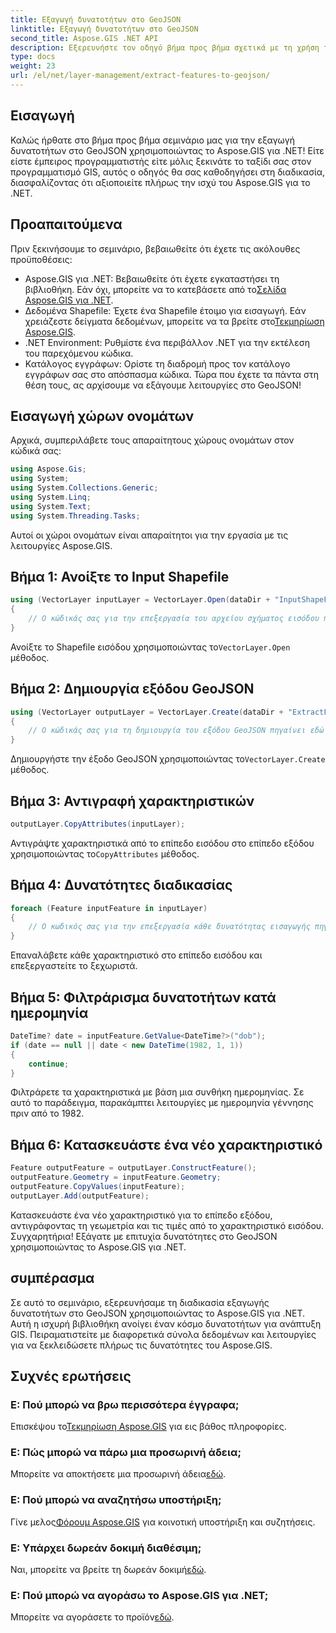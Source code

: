 ```yaml
---
title: Εξαγωγή δυνατοτήτων στο GeoJSON
linktitle: Εξαγωγή δυνατοτήτων στο GeoJSON
second_title: Aspose.GIS .NET API
description: Εξερευνήστε τον οδηγό βήμα προς βήμα σχετικά με τη χρήση του Aspose.GIS για .NET για την εξαγωγή δυνατοτήτων στο GeoJSON. Αξιοποιήστε τη δύναμη του GIS με ευκολία! #Αποθέστε #GIS
type: docs
weight: 23
url: /el/net/layer-management/extract-features-to-geojson/
---
```

## Εισαγωγή
Καλώς ήρθατε στο βήμα προς βήμα σεμινάριο μας για την εξαγωγή δυνατοτήτων στο GeoJSON χρησιμοποιώντας το Aspose.GIS για .NET! Είτε είστε έμπειρος προγραμματιστής είτε μόλις ξεκινάτε το ταξίδι σας στον προγραμματισμό GIS, αυτός ο οδηγός θα σας καθοδηγήσει στη διαδικασία, διασφαλίζοντας ότι αξιοποιείτε πλήρως την ισχύ του Aspose.GIS για το .NET.
## Προαπαιτούμενα
Πριν ξεκινήσουμε το σεμινάριο, βεβαιωθείτε ότι έχετε τις ακόλουθες προϋποθέσεις:
-  Aspose.GIS για .NET: Βεβαιωθείτε ότι έχετε εγκαταστήσει τη βιβλιοθήκη. Εάν όχι, μπορείτε να το κατεβάσετε από το[Σελίδα Aspose.GIS για .NET](https://releases.aspose.com/gis/net/).
-  Δεδομένα Shapefile: Έχετε ένα Shapefile έτοιμο για εισαγωγή. Εάν χρειάζεστε δείγματα δεδομένων, μπορείτε να τα βρείτε στο[Τεκμηρίωση Aspose.GIS](https://reference.aspose.com/gis/net/).
- .NET Environment: Ρυθμίστε ένα περιβάλλον .NET για την εκτέλεση του παρεχόμενου κώδικα.
- Κατάλογος εγγράφων: Ορίστε τη διαδρομή προς τον κατάλογο εγγράφων σας στο απόσπασμα κώδικα.
Τώρα που έχετε τα πάντα στη θέση τους, ας αρχίσουμε να εξάγουμε λειτουργίες στο GeoJSON!
## Εισαγωγή χώρων ονομάτων
Αρχικά, συμπεριλάβετε τους απαραίτητους χώρους ονομάτων στον κώδικά σας:
```csharp
using Aspose.Gis;
using System;
using System.Collections.Generic;
using System.Linq;
using System.Text;
using System.Threading.Tasks;
```
Αυτοί οι χώροι ονομάτων είναι απαραίτητοι για την εργασία με τις λειτουργίες Aspose.GIS.
## Βήμα 1: Ανοίξτε το Input Shapefile
```csharp
using (VectorLayer inputLayer = VectorLayer.Open(dataDir + "InputShapeFile.shp", Drivers.Shapefile))
{
    // Ο κώδικάς σας για την επεξεργασία του αρχείου σχήματος εισόδου πηγαίνει εδώ
}
```
 Ανοίξτε το Shapefile εισόδου χρησιμοποιώντας το`VectorLayer.Open` μέθοδος.
## Βήμα 2: Δημιουργία εξόδου GeoJSON
```csharp
using (VectorLayer outputLayer = VectorLayer.Create(dataDir + "ExtractFeaturesFromShapeFileToGeoJSON_out.json", Drivers.GeoJson))
{
    // Ο κώδικάς σας για τη δημιουργία του εξόδου GeoJSON πηγαίνει εδώ
}
```
 Δημιουργήστε την έξοδο GeoJSON χρησιμοποιώντας το`VectorLayer.Create` μέθοδος.
## Βήμα 3: Αντιγραφή χαρακτηριστικών
```csharp
outputLayer.CopyAttributes(inputLayer);
```
 Αντιγράψτε χαρακτηριστικά από το επίπεδο εισόδου στο επίπεδο εξόδου χρησιμοποιώντας το`CopyAttributes` μέθοδος.
## Βήμα 4: Δυνατότητες διαδικασίας
```csharp
foreach (Feature inputFeature in inputLayer)
{
    // Ο κωδικός σας για την επεξεργασία κάθε δυνατότητας εισαγωγής πηγαίνει εδώ
}
```
Επαναλάβετε κάθε χαρακτηριστικό στο επίπεδο εισόδου και επεξεργαστείτε το ξεχωριστά.
## Βήμα 5: Φιλτράρισμα δυνατοτήτων κατά ημερομηνία
```csharp
DateTime? date = inputFeature.GetValue<DateTime?>("dob");
if (date == null || date < new DateTime(1982, 1, 1))
{
    continue;
}
```
Φιλτράρετε τα χαρακτηριστικά με βάση μια συνθήκη ημερομηνίας. Σε αυτό το παράδειγμα, παρακάμπτει λειτουργίες με ημερομηνία γέννησης πριν από το 1982.
## Βήμα 6: Κατασκευάστε ένα νέο χαρακτηριστικό
```csharp
Feature outputFeature = outputLayer.ConstructFeature();
outputFeature.Geometry = inputFeature.Geometry;
outputFeature.CopyValues(inputFeature);
outputLayer.Add(outputFeature);
```
Κατασκευάστε ένα νέο χαρακτηριστικό για το επίπεδο εξόδου, αντιγράφοντας τη γεωμετρία και τις τιμές από το χαρακτηριστικό εισόδου.
Συγχαρητήρια! Εξάγατε με επιτυχία δυνατότητες στο GeoJSON χρησιμοποιώντας το Aspose.GIS για .NET.
## συμπέρασμα
Σε αυτό το σεμινάριο, εξερευνήσαμε τη διαδικασία εξαγωγής δυνατοτήτων στο GeoJSON χρησιμοποιώντας το Aspose.GIS για .NET. Αυτή η ισχυρή βιβλιοθήκη ανοίγει έναν κόσμο δυνατοτήτων για ανάπτυξη GIS. Πειραματιστείτε με διαφορετικά σύνολα δεδομένων και λειτουργίες για να ξεκλειδώσετε πλήρως τις δυνατότητες του Aspose.GIS.
## Συχνές ερωτήσεις
### Ε: Πού μπορώ να βρω περισσότερα έγγραφα;
 Επισκέψου το[Τεκμηρίωση Aspose.GIS](https://reference.aspose.com/gis/net/) για εις βάθος πληροφορίες.
### Ε: Πώς μπορώ να πάρω μια προσωρινή άδεια;
 Μπορείτε να αποκτήσετε μια προσωρινή άδεια[εδώ](https://purchase.aspose.com/temporary-license/).
### Ε: Πού μπορώ να αναζητήσω υποστήριξη;
 Γίνε μελος[Φόρουμ Aspose.GIS](https://forum.aspose.com/c/gis/33) για κοινοτική υποστήριξη και συζητήσεις.
### Ε: Υπάρχει δωρεάν δοκιμή διαθέσιμη;
 Ναι, μπορείτε να βρείτε τη δωρεάν δοκιμή[εδώ](https://releases.aspose.com/).
### Ε: Πού μπορώ να αγοράσω το Aspose.GIS για .NET;
 Μπορείτε να αγοράσετε το προϊόν[εδώ](https://purchase.aspose.com/buy).